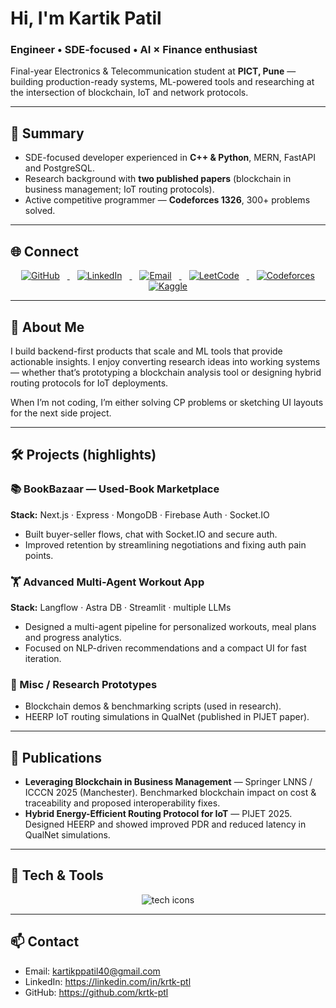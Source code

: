 # Hi, I'm Kartik Patil

### Engineer • SDE-focused • AI × Finance enthusiast  
Final-year Electronics & Telecommunication student at **PICT, Pune** — building production-ready systems, ML-powered tools and researching at the intersection of blockchain, IoT and network protocols.

---

## 🚀 Summary
- SDE-focused developer experienced in **C++ & Python**, MERN, FastAPI and PostgreSQL.  
- Research background with **two published papers** (blockchain in business management; IoT routing protocols).  
- Active competitive programmer — **Codeforces 1326**, 300+ problems solved.  

---

## 🌐 Connect
<p align="center">
  <a href="https://github.com/krtk-ptl" target="_blank">
    <img src="https://img.shields.io/badge/-GitHub-00b3a6?style=for-the-badge" alt="GitHub" style="margin:0 12px;" />
  </a>
  <a href="https://linkedin.com/in/krtk-ptl" target="_blank">
    <img src="https://img.shields.io/badge/-LinkedIn-6c757d?style=for-the-badge" alt="LinkedIn" style="margin:0 12px;" />
  </a>
  <a href="mailto:kartikppatil40@gmail.com" target="_blank">
    <img src="https://img.shields.io/badge/-Email-00b3a6?style=for-the-badge" alt="Email" style="margin:0 12px;" />
  </a>
  <a href="https://leetcode.com/your-leetcode" target="_blank">
    <img src="https://img.shields.io/badge/-LeetCode-6c757d?style=for-the-badge" alt="LeetCode" style="margin:0 12px;" />
  </a>
  <a href="https://codeforces.com/profile/krtk-ptl" target="_blank">
    <img src="https://img.shields.io/badge/-Codeforces-00b3a6?style=for-the-badge" alt="Codeforces" style="margin:0 12px;" />
  </a>
  <a href="https://kaggle.com/your-kaggle" target="_blank">
    <img src="https://img.shields.io/badge/-Kaggle-6c757d?style=for-the-badge" alt="Kaggle" style="margin:0 12px;" />
  </a>
</p>

---

## 🧠 About Me
I build backend-first products that scale and ML tools that provide actionable insights. I enjoy converting research ideas into working systems — whether that’s prototyping a blockchain analysis tool or designing hybrid routing protocols for IoT deployments.

When I’m not coding, I’m either solving CP problems or sketching UI layouts for the next side project.

---

## 🛠 Projects (highlights)
### 📚 BookBazaar — Used-Book Marketplace  
**Stack:** Next.js · Express · MongoDB · Firebase Auth · Socket.IO  
- Built buyer-seller flows, chat with Socket.IO and secure auth.  
- Improved retention by streamlining negotiations and fixing auth pain points.

### 🏋️ Advanced Multi-Agent Workout App  
**Stack:** Langflow · Astra DB · Streamlit · multiple LLMs  
- Designed a multi-agent pipeline for personalized workouts, meal plans and progress analytics.  
- Focused on NLP-driven recommendations and a compact UI for fast iteration.

### 🔬 Misc / Research Prototypes  
- Blockchain demos & benchmarking scripts (used in research).  
- HEERP IoT routing simulations in QualNet (published in PIJET paper).  

---

## 🔬 Publications
- **Leveraging Blockchain in Business Management** — Springer LNNS / ICCCN 2025 (Manchester). Benchmarked blockchain impact on cost & traceability and proposed interoperability fixes.  
- **Hybrid Energy-Efficient Routing Protocol for IoT** — PIJET 2025. Designed HEERP and showed improved PDR and reduced latency in QualNet simulations. 

---

## 🧰 Tech & Tools
<p align="center">
  <img src="https://skillicons.dev/icons?i=cpp,python,java,js,react,nodejs,express,mongodb,mysql,postgres,redis,aws,docker,kubernetes,git,figma,postman,tensorflow,pytorch,sklearn" alt="tech icons" />
</p>

---

## 📫 Contact
- Email: kartikppatil40@gmail.com  
- LinkedIn: https://linkedin.com/in/krtk-ptl  
- GitHub: https://github.com/krtk-ptl
